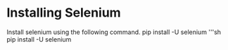 # Installing Selenium
Install selenium using the following command.
pip install -U selenium
'''sh
pip install -U selenium
```

